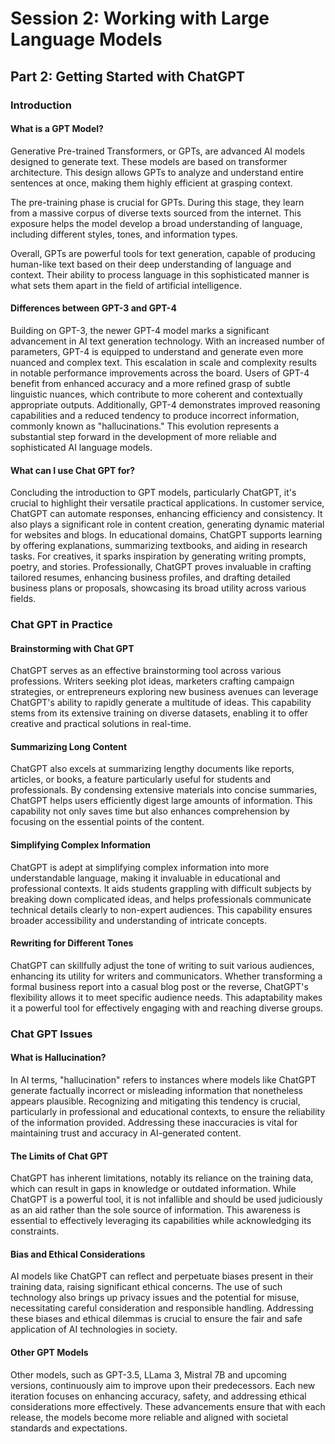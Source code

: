 # Session 2: Working with Large Language Models 
## Part 2: Getting Started with ChatGPT

### Introduction 
#### What is a GPT Model?
Generative Pre-trained Transformers, or GPTs, are advanced AI models designed to generate text. These models are based on transformer architecture. This design allows GPTs to analyze and understand entire sentences at once, making them highly efficient at grasping context.

The pre-training phase is crucial for GPTs. During this stage, they learn from a massive corpus of diverse texts sourced from the internet. This exposure helps the model develop a broad understanding of language, including different styles, tones, and information types.

Overall, GPTs are powerful tools for text generation, capable of producing human-like text based on their deep understanding of language and context. Their ability to process language in this sophisticated manner is what sets them apart in the field of artificial intelligence.

#### Differences between GPT-3 and GPT-4
Building on GPT-3, the newer GPT-4 model marks a significant advancement in AI text generation technology. With an increased number of parameters, GPT-4 is equipped to understand and generate even more nuanced and complex text. This escalation in scale and complexity results in notable performance improvements across the board. Users of GPT-4 benefit from enhanced accuracy and a more refined grasp of subtle linguistic nuances, which contribute to more coherent and contextually appropriate outputs. Additionally, GPT-4 demonstrates improved reasoning capabilities and a reduced tendency to produce incorrect information, commonly known as "hallucinations." This evolution represents a substantial step forward in the development of more reliable and sophisticated AI language models.

#### What can I use Chat GPT for?
Concluding the introduction to GPT models, particularly ChatGPT, it's crucial to highlight their versatile practical applications. In customer service, ChatGPT can automate responses, enhancing efficiency and consistency. It also plays a significant role in content creation, generating dynamic material for websites and blogs. In educational domains, ChatGPT supports learning by offering explanations, summarizing textbooks, and aiding in research tasks. For creatives, it sparks inspiration by generating writing prompts, poetry, and stories. Professionally, ChatGPT proves invaluable in crafting tailored resumes, enhancing business profiles, and drafting detailed business plans or proposals, showcasing its broad utility across various fields.




### Chat GPT in Practice 
#### Brainstorming with Chat GPT
ChatGPT serves as an effective brainstorming tool across various professions. Writers seeking plot ideas, marketers crafting campaign strategies, or entrepreneurs exploring new business avenues can leverage ChatGPT's ability to rapidly generate a multitude of ideas. This capability stems from its extensive training on diverse datasets, enabling it to offer creative and practical solutions in real-time.

#### Summarizing Long Content
ChatGPT also excels at summarizing lengthy documents like reports, articles, or books, a feature particularly useful for students and professionals. By condensing extensive materials into concise summaries, ChatGPT helps users efficiently digest large amounts of information. This capability not only saves time but also enhances comprehension by focusing on the essential points of the content.

#### Simplifying Complex Information
ChatGPT is adept at simplifying complex information into more understandable language, making it invaluable in educational and professional contexts. It aids students grappling with difficult subjects by breaking down complicated ideas, and helps professionals communicate technical details clearly to non-expert audiences. This capability ensures broader accessibility and understanding of intricate concepts.

#### Rewriting for Different Tones
ChatGPT can skillfully adjust the tone of writing to suit various audiences, enhancing its utility for writers and communicators. Whether transforming a formal business report into a casual blog post or the reverse, ChatGPT's flexibility allows it to meet specific audience needs. This adaptability makes it a powerful tool for effectively engaging with and reaching diverse groups.


### Chat GPT Issues
#### What is Hallucination?
In AI terms, "hallucination" refers to instances where models like ChatGPT generate factually incorrect or misleading information that nonetheless appears plausible. Recognizing and mitigating this tendency is crucial, particularly in professional and educational contexts, to ensure the reliability of the information provided. Addressing these inaccuracies is vital for maintaining trust and accuracy in AI-generated content.

#### The Limits of Chat GPT
ChatGPT has inherent limitations, notably its reliance on the training data, which can result in gaps in knowledge or outdated information. While ChatGPT is a powerful tool, it is not infallible and should be used judiciously as an aid rather than the sole source of information. This awareness is essential to effectively leveraging its capabilities while acknowledging its constraints.

#### Bias and Ethical Considerations
AI models like ChatGPT can reflect and perpetuate biases present in their training data, raising significant ethical concerns. The use of such technology also brings up privacy issues and the potential for misuse, necessitating careful consideration and responsible handling. Addressing these biases and ethical dilemmas is crucial to ensure the fair and safe application of AI technologies in society.

#### Other GPT Models
Other models, such as GPT-3.5, LLama 3, Mistral 7B and upcoming versions, continuously aim to improve upon their predecessors. Each new iteration focuses on enhancing accuracy, safety, and addressing ethical considerations more effectively. These advancements ensure that with each release, the models become more reliable and aligned with societal standards and expectations.